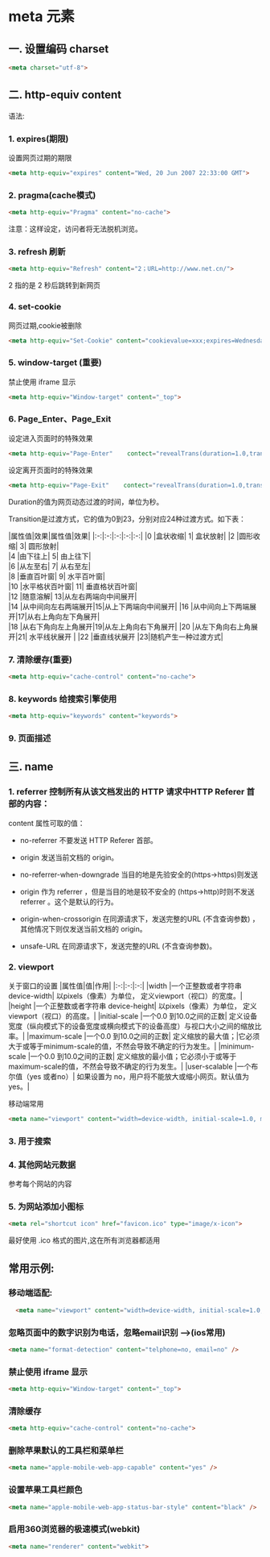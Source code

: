 # meta 元素

## 一. 设置编码 charset
``` html
<meta charset="utf-8">
```
## 二. http-equiv content

语法: <meta http-equiv="参数" content="参数变量值">

### 1. expires(期限)

设置网页过期的期限
``` html
<meta http-equiv="expires" content="Wed, 20 Jun 2007 22:33:00 GMT">  
```
### 2. pragma(cache模式)
``` html
<meta http-equiv="Pragma" content="no-cache">  
```
注意：这样设定，访问者将无法脱机浏览。 

### 3. refresh 刷新
``` html
<meta http-equiv="Refresh" content="2；URL=http://www.net.cn/">  
```
2 指的是 2 秒后跳转到新网页

### 4. set-cookie

网页过期,cookie被删除

``` html
<meta http-equiv="Set-Cookie" content="cookievalue=xxx;expires=Wednesday, 20-Jun-2007 22:33:00 GMT； path=/">  
```

### 5. window-target (重要)

禁止使用 iframe 显示

``` html
<meta http-equiv="Window-target" content="_top">  
```

### 6. Page_Enter、Page_Exit 

设定进入页面时的特殊效果

``` html
<meta http-equiv="Page-Enter"    contect="revealTrans(duration=1.0,transtion=    12)">    
```

设定离开页面时的特殊效果

``` html
<meta http-equiv="Page-Exit"    contect="revealTrans(duration=1.0,transtion=    12)">    
```

Duration的值为网页动态过渡的时间，单位为秒。

Transition是过渡方式，它的值为0到23，分别对应24种过渡方式。如下表：
 
|属性值|效果|属性值|效果| 
|:-:|:-:|:-:|:-:|:-:|
|0      |盒状收缩|          1|            盒状放射|
|2      |圆形收缩|          3|            圆形放射|  
|4      |由下往上|          5|            由上往下|  
|6      |从左至右|          7|            从右至左|  
|8      |垂直百叶窗|        9|          水平百叶窗|  
|10    |水平格状百叶窗|     11|      垂直格状百叶窗|  
|12    |随意溶解|           13|从左右两端向中间展开|  
|14    |从中间向左右两端展开|15|从上下两端向中间展开| 
|16    |从中间向上下两端展开|17|从右上角向左下角展开|  
|18    |从右下角向左上角展开|19|从左上角向右下角展开| 
|20    |从左下角向右上角展开|21|      水平线状展开 |
|22    |垂直线状展开       |23|随机产生一种过渡方式|  

### 7. 清除缓存(重要)
``` html
<meta http-equiv="cache-control" content="no-cache"> 
```
### 8. keywords 给搜索引擎使用

``` html
<meta http-equiv="keywords" content="keywords">
```

### 9. 页面描述

<meta http-equiv="description" content="This is my page">  


## 三. name

### 1. referrer  控制所有从该文档发出的 HTTP 请求中HTTP Referer 首部的内容：
 
 <meta name="referrer"> content 属性可取的值：
  * no-referrer	不要发送 HTTP Referer 首部。
  * origin	发送当前文档的 origin。
  * no-referrer-when-downgrade	当目的地是先验安全的(https->https)则发送  
  
  * origin 作为 referrer ，但是当目的地是较不安全的 (https->http)时则不发送 referrer 。这个是默认的行为。

  * origin-when-crossorigin	在同源请求下，发送完整的URL (不含查询参数) ，其他情况下则仅发送当前文档的 origin。
  * unsafe-URL	在同源请求下，发送完整的URL (不含查询参数)。
### 2.  viewport

  关于窗口的设置
  |属性值|值|作用|
  |:-:|:-:|:-:|
  |width	        |一个正整数或者字符串 device-width|	以pixels（像素）为单位， 定义viewport（视口）的宽度。|
  |height	        |一个正整数或者字符串 device-height|	以pixels（像素）为单位， 定义viewport（视口）的高度。|
  |initial-scale	|一个0.0 到10.0之间的正数|	          定义设备宽度（纵向模式下的设备宽度或横向模式下的设备高度）与视口大小之间的缩放比率。|
  |maximum-scale	|一个0.0 到10.0之间的正数|	          定义缩放的最大值；|它必须大于或等于minimum-scale的值，不然会导致不确定的行为发生。|
  |minimum-scale	|一个0.0 到10.0之间的正数|	          定义缩放的最小值；它必须小于或等于maximum-scale的值，不然会导致不确定的行为发生。|
  |user-scalable	|一个布尔值（yes 或者no）|	          如果设置为 no，用户将不能放大或缩小网页。默认值为 yes。|

  移动端常用
  ``` html 
  <meta name="viewport" content="width=device-width, initial-scale=1.0, maximum-scale=1.0, minimum-scale=1.0, user-scalable=no, minimal-ui">
  ```
### 3. 用于搜索

<meta name="author" content="fileaccent">

<meta name="description" content="practice">

### 4. 其他网站元数据

参考每个网站的内容

### 5. 为网站添加小图标

``` html
<meta rel="shortcut icon" href="favicon.ico" type="image/x-icon">
```

最好使用 .ico 格式的图片,这在所有浏览器都适用


## 常用示例:

### 移动端适配:
``` html
  <meta name="viewport" content="width=device-width, initial-scale=1.0,  maximum-scale=1.0, minimum-scale=1.0, user-scalable=no, minimal-ui">
```
### 忽略页面中的数字识别为电话，忽略email识别 -->(ios常用)

``` html
<meta name="format-detection" content="telphone=no, email=no" />
```
### 禁止使用 iframe 显示

``` html
<meta http-equiv="Window-target" content="_top">  
```

### 清除缓存

``` html
<meta http-equiv="cache-control" content="no-cache"> 
```

### 删除苹果默认的工具栏和菜单栏

``` html
<meta name="apple-mobile-web-app-capable" content="yes" />
```

### 设置苹果工具栏颜色

``` html
<meta name="apple-mobile-web-app-status-bar-style" content="black" />
```

### 启用360浏览器的极速模式(webkit)

``` html
<meta name="renderer" content="webkit">
```

